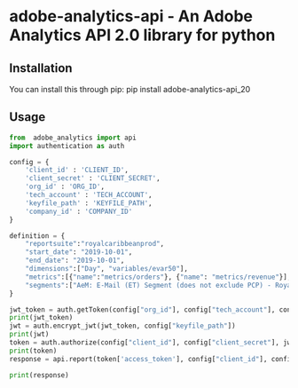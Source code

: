 adobe-analytics-api - An Adobe Analytics API 2.0 library for python
====================
Installation
------------
You can install this through pip: pip install adobe-analytics-api_20

Usage
------------
```python
from  adobe_analytics import api
import authentication as auth

config = {
    'client_id' : 'CLIENT_ID',
    'client_secret' : 'CLIENT_SECRET',
    'org_id' : 'ORG_ID',
    'tech_account' : 'TECH_ACCOUNT',
    'keyfile_path' : 'KEYFILE_PATH',
    'company_id' : 'COMPANY_ID'
}

definition = {
    "reportsuite":"royalcaribbeanprod",
    "start_date": "2019-10-01",
    "end_date": "2019-10-01",
    "dimensions":["Day", "variables/evar50"],
    "metrics":[{"name":"metrics/orders"}, {"name": "metrics/revenue"}],
    "segments":["AeM: E-Mail (ET) Segment (does not exclude PCP) - Royal"]
}

jwt_token = auth.getToken(config["org_id"], config["tech_account"], config["client_id"], 3)
print(jwt_token)
jwt = auth.encrypt_jwt(jwt_token, config["keyfile_path"])
print(jwt)
token = auth.authorize(config["client_id"], config["client_secret"], jwt)
print(token)
response = api.report(token['access_token'], config["client_id"], config["company_id"], definition["reportsuite"], definition["dimensions"], definition["metrics"], definition["start_date"], definition["end_date"], segments = definition["segments"])

print(response)
```